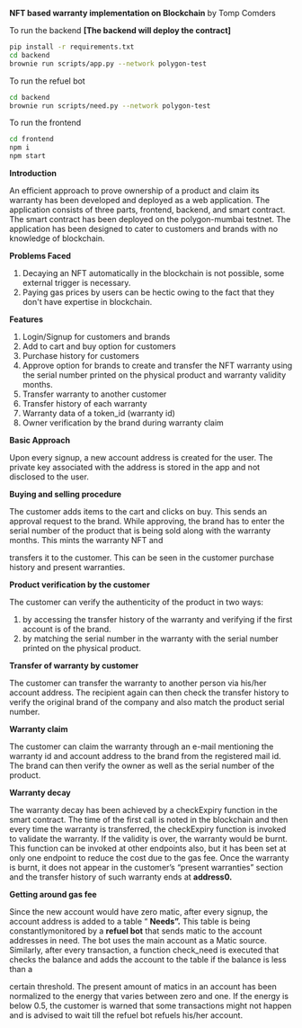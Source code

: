 **NFT based warranty implementation on Blockchain** by Tomp Comders

To run the backend **[The backend will deploy the contract]**
```sh
pip install -r requirements.txt
cd backend
brownie run scripts/app.py --network polygon-test
```
To run the refuel bot
```sh
cd backend
brownie run scripts/need.py --network polygon-test
```
To run the frontend
```sh
cd frontend
npm i
npm start
```


**Introduction**

An efficient approach to prove ownership of a product and claim its warranty has been
developed and deployed as a web application. The application consists of three parts,
frontend, backend, and smart contract. The smart contract has been deployed on the
polygon-mumbai testnet. The application has been designed to cater to customers and
brands with no knowledge of blockchain.

**Problems Faced**

1. Decaying an NFT automatically in the blockchain is not possible, some external
    trigger is necessary.
2. Paying gas prices by users can be hectic owing to the fact that they don't have
    expertise in blockchain.

**Features**

1. Login/Signup for customers and brands
2. Add to cart and buy option for customers
3. Purchase history for customers
4. Approve option for brands to create and transfer the NFT warranty using the
    serial number printed on the physical product and warranty validity months.
5. Transfer warranty to another customer
6. Transfer history of each warranty
7. Warranty data of a token_id (warranty id)
8. Owner verification by the brand during warranty claim

**Basic Approach**

Upon every signup, a new account address is created for the user. The private key
associated with the address is stored in the app and not disclosed to the user.

**Buying and selling procedure**

The customer adds items to the cart and clicks on buy. This sends an approval request
to the brand. While approving, the brand has to enter the serial number of the product
that is being sold along with the warranty months. This mints the warranty NFT and


transfers it to the customer. This can be seen in the customer purchase history and
present warranties.

**Product verification by the customer**

The customer can verify the authenticity of the product in two ways:

1. by accessing the transfer history of the warranty and verifying if the first account
    is of the brand.
2. by matching the serial number in the warranty with the serial number printed on
    the physical product.

**Transfer of warranty by customer**

The customer can transfer the warranty to another person via his/her account address.
The recipient again can then check the transfer history to verify the original brand of the
company and also match the product serial number.

**Warranty claim**

The customer can claim the warranty through an e-mail mentioning the warranty id and
account address to the brand from the registered mail id. The brand can then verify the
owner as well as the serial number of the product.

**Warranty decay**

The warranty decay has been achieved by a checkExpiry function in the smart contract.
The time of the first call is noted in the blockchain and then every time the warranty is
transferred, the checkExpiry function is invoked to validate the warranty. If the validity is
over, the warranty would be burnt. This function can be invoked at other endpoints also,
but it has been set at only one endpoint to reduce the cost due to the gas fee. Once the
warranty is burnt, it does not appear in the customer’s “present warranties” section and
the transfer history of such warranty ends at **address0.**

**Getting around gas fee**

Since the new account would have zero matic, after every signup, the account address
is added to a table “ **Needs”.** This table is being constantlymonitored by a **refuel bot**
that sends matic to the account addresses in need. The bot uses the main account as a
Matic source. Similarly, after every transaction, a function check_need is executed that
checks the balance and adds the account to the table if the balance is less than a


certain threshold. The present amount of matics in an account has been normalized to
the energy that varies between zero and one. If the energy is below 0.5, the customer is
warned that some transactions might not happen and is advised to wait till the refuel bot
refuels his/her account.


